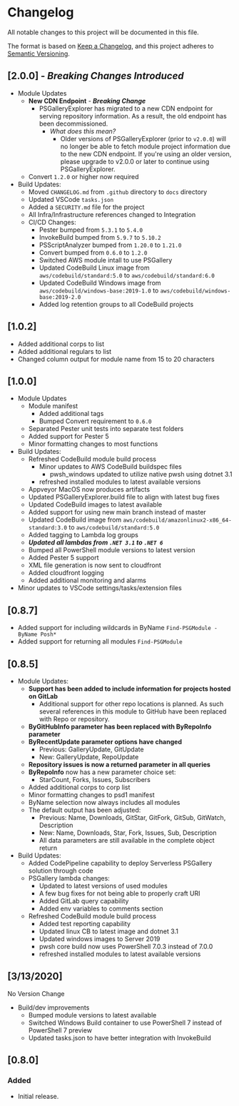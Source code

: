 # Changelog

All notable changes to this project will be documented in this file.

The format is based on [Keep a Changelog](https://keepachangelog.com/en/1.0.0/),
and this project adheres to [Semantic Versioning](https://semver.org/spec/v2.0.0.html).

## [2.0.0] - *Breaking Changes Introduced*

- Module Updates
  - **New CDN Endpoint** - ***Breaking Change***
    - PSGalleryExplorer has migrated to a new CDN endpoint for serving repository information. As a result, the old endpoint has been decommissioned.
      - *What does this mean?*
        - Older versions of PSGalleryExplorer (prior to `v2.0.0`) will no longer be able to fetch module project information due to the new CDN endpoint. If you're using an older version, please upgrade to v2.0.0 or later to continue using PSGalleryExplorer.
  - Convert `1.2.0` or higher now required
- Build Updates:
  - Moved `CHANGELOG.md` from `.github` directory to `docs` directory
  - Updated VSCode `tasks.json`
  - Added a `SECURITY.md` file for the project
  - All Infra/Infrastructure references changed to Integration
  - CI/CD Changes:
    - Pester bumped from `5.3.1` to `5.4.0`
    - InvokeBuild bumped from `5.9.7` to `5.10.2`
    - PSScriptAnalyzer bumped from `1.20.0` to `1.21.0`
    - Convert bumped from `0.6.0` to `1.2.0`
    - Switched AWS module intall to use PSGallery
    - Updated CodeBuild Linux image from `aws/codebuild/standard:5.0` to `aws/codebuild/standard:6.0`
    - Updated CodeBuild Windows image from `aws/codebuild/windows-base:2019-1.0` to `aws/codebuild/windows-base:2019-2.0`
    - Added log retention groups to all CodeBuild projects

## [1.0.2]

- Added additional corps to list
- Added additional regulars to list
- Changed column output for module name from 15 to 20 characters

## [1.0.0]

- Module Updates
  - Module manifest
    - Added additional tags
    - Bumped Convert requirement to `0.6.0`
  - Separated Pester unit tests into separate test folders
  - Added support for Pester 5
  - Minor formatting changes to most functions
- Build Updates:
  - Refreshed CodeBuild module build process
    - Minor updates to AWS CodeBuild buildspec files
      - pwsh_windows updated to utilize native pwsh using dotnet 3.1
    - refreshed installed modules to latest available versions
  - Appveyor MacOS now produces artifacts
  - Updated PSGalleryExplorer.build file to align with latest bug fixes
  - Updated CodeBuild images to latest available
  - Added support for using new main branch instead of master
  - Updated CodeBuild image from `aws/codebuild/amazonlinux2-x86_64-standard:3.0` to `aws/codebuild/standard:5.0`
  - Added tagging to Lambda log groups
  - ***Updated all lambdas from `.NET 3.1` to `.NET 6`***
  - Bumped all PowerShell module versions to latest version
  - Added Pester 5 support
  - XML file generation is now sent to cloudfront
  - Added cloudfront logging
  - Added additional monitoring and alarms
- Minor updates to VSCode settings/tasks/extension files

## [0.8.7]

- Added support for including wildcards in ByName `Find-PSGModule -ByName Posh*`
- Added support for returning all modules `Find-PSGModule`

## [0.8.5]

- Module Updates:
  - **Support has been added to include information for projects hosted on GitLab**
    - Additional support for other repo locations is planned. As such several references in this module to GitHub have been replaced with Repo or repository.
  - **ByGitHubInfo parameter has been replaced with ByRepoInfo parameter**
  - **ByRecentUpdate parameter options have changed**
    - Previous: GalleryUpdate, GitUpdate
    - New: GalleryUpdate, RepoUpdate
  - **Repository issues is now a returned parameter in all queries**
  - **ByRepoInfo** now has a new parameter choice set:
    - StarCount, Forks, Issues, Subscribers
  - Added additional corps to corp list
  - Minor formatting changes to psd1 manifest
  - ByName selection now always includes all modules
  - The default output has been adjusted:
    - Previous: Name, Downloads, GitStar, GitFork, GitSub, GitWatch, Description
    - New: Name, Downloads, Star, Fork, Issues, Sub, Description
    - All data parameters are still available in the complete object return
- Build Updates:
  - Added CodePipeline capability to deploy Serverless PSGallery solution through code
  - PSGallery lambda changes:
    - Updated to latest versions of used modules
    - A few bug fixes for not being able to properly craft URI
    - Added GitLab query capability
    - Added env variables to comments section
  - Refreshed CodeBuild module build process
    - Added test reporting capability
    - Updated linux CB to latest image and dotnet 3.1
    - Updated windows images to Server 2019
    - pwsh core build now uses PowerShell 7.0.3 instead of 7.0.0
    - refreshed installed modules to latest available versions

## [3/13/2020]

No Version Change

- Build/dev improvements
  - Bumped module versions to latest available
  - Switched Windows Build container to use PowerShell 7 instead of PowerShell 7 preview
  - Updated tasks.json to have better integration with InvokeBuild

## [0.8.0]

### Added

- Initial release.

